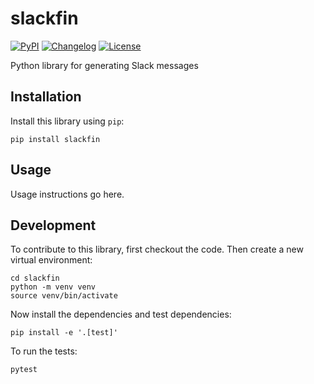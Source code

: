 # slackfin

[![PyPI](https://img.shields.io/pypi/v/slackfin.svg)](https://pypi.org/project/slackfin/)
[![Changelog](https://img.shields.io/github/v/release/caltechads/slackfin?include_prereleases&label=changelog)](https://github.com/caltechads/slackfin/releases)
[![License](https://img.shields.io/badge/license-MIT-blue.svg)](https://github.com/caltechads/slackfin/blob/master/LICENSE)

Python library for generating Slack messages

## Installation

Install this library using `pip`:

    pip install slackfin

## Usage

Usage instructions go here.

## Development

To contribute to this library, first checkout the code. Then create a new virtual environment:

    cd slackfin
    python -m venv venv
    source venv/bin/activate

Now install the dependencies and test dependencies:

    pip install -e '.[test]'

To run the tests:

    pytest
